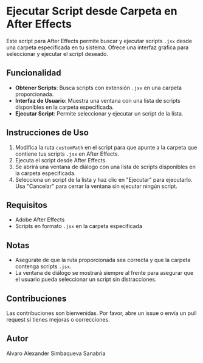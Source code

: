 # Ejecutar Script desde Carpeta en After Effects

Este script para After Effects permite buscar y ejecutar scripts `.jsx` desde una carpeta especificada en tu sistema. Ofrece una interfaz gráfica para seleccionar y ejecutar el script deseado.

## Funcionalidad

- **Obtener Scripts**: Busca scripts con extensión `.jsx` en una carpeta proporcionada.
- **Interfaz de Usuario**: Muestra una ventana con una lista de scripts disponibles en la carpeta especificada.
- **Ejecutar Script**: Permite seleccionar y ejecutar un script de la lista.

## Instrucciones de Uso

1. Modifica la ruta `customPath` en el script para que apunte a la carpeta que contiene tus scripts `.jsx` en After Effects.
2. Ejecuta el script desde After Effects.
3. Se abrirá una ventana de diálogo con una lista de scripts disponibles en la carpeta especificada.
4. Selecciona un script de la lista y haz clic en "Ejecutar" para ejecutarlo. Usa "Cancelar" para cerrar la ventana sin ejecutar ningún script.

## Requisitos

- Adobe After Effects
- Scripts en formato `.jsx` en la carpeta especificada

## Notas

- Asegúrate de que la ruta proporcionada sea correcta y que la carpeta contenga scripts `.jsx`.
- La ventana de diálogo se mostrará siempre al frente para asegurar que el usuario pueda seleccionar un script sin distracciones.

## Contribuciones

Las contribuciones son bienvenidas. Por favor, abre un issue o envía un pull request si tienes mejoras o correcciones.

## Autor

Alvaro Alexander Simbaqueva Sanabria
